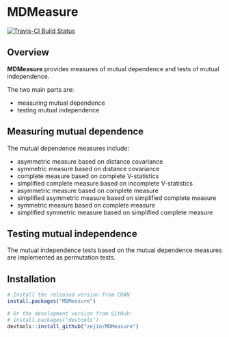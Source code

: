# MDMeasure

[![Travis-CI Build Status](https://travis-ci.org/zejin/MDMeasure.svg?branch=master)](https://travis-ci.org/zejin/MDMeasure.svg?branch=master)

## Overview

**MDMeasure** provides measures of mutual dependence and tests of mutual independence. 

The two main parts are:
- measuring mutual dependence
- testing mutual independence

## Measuring mutual dependence

The mutual dependence measures include:
- asymmetric measure based on distance covariance
- symmetric measure based on distance covariance
- complete measure based on complete V-statistics
- simplified complete measure based on incomplete V-statistics
- asymmetric measure based on complete measure
- simplified asymmetric measure based on simplified complete measure
- symmetric measure based on complete measure
- simplified symmetric measure based on simplified complete measure

## Testing mutual independence

The mutual independence tests based on the mutual dependence measures are implemented as permutation tests.

## Installation

``` r
# Install the released version from CRAN
install.packages("MDMeasure")

# Or the development version from GitHub:
# install.packages("devtools")
devtools::install_github("zejin/MDMeasure")
```




